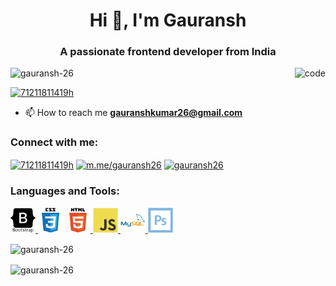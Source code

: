 <h1 align="center">Hi 👋, I'm Gauransh</h1>
<h3 align="center">A passionate frontend developer from India</h3>
<img align="right" alt="code" with=400 src="https://media1.giphy.com/media/qgQUggAC3Pfv687qPC/giphy.gif?cid=ecf05e47gurs7eydg9t72sxt9kqfijthf8hs81gadwhr1tp3&rid=giphy.gif&ct=g">

<p align="left"> <img src="https://komarev.com/ghpvc/?username=gauransh-26&label=Profile%20views&color=0e75b6&style=flat" alt="gauransh-26" /> </p>

<p align="left"> <a href="https://twitter.com/71211811419h" target="blank"><img src="https://img.shields.io/twitter/follow/71211811419h?logo=twitter&style=for-the-badge" alt="71211811419h" /></a> </p>

- 📫 How to reach me **gauranshkumar26@gmail.com**

<h3 align="left">Connect with me:</h3>
<p align="left">
<a href="https://twitter.com/71211811419h" target="blank"><img align="center" src="https://raw.githubusercontent.com/rahuldkjain/github-profile-readme-generator/master/src/images/icons/Social/twitter.svg" alt="71211811419h" height="30" width="40" /></a>
<a href="https://fb.com/m.me/gauransh26" target="blank"><img align="center" src="https://raw.githubusercontent.com/rahuldkjain/github-profile-readme-generator/master/src/images/icons/Social/facebook.svg" alt="m.me/gauransh26" height="30" width="40" /></a>
<a href="https://instagram.com/gauransh26" target="blank"><img align="center" src="https://raw.githubusercontent.com/rahuldkjain/github-profile-readme-generator/master/src/images/icons/Social/instagram.svg" alt="gauransh26" height="30" width="40" /></a>
</p>

<h3 align="left">Languages and Tools:</h3>
<p align="left"> <a href="https://getbootstrap.com" target="_blank" rel="noreferrer"> <img src="https://raw.githubusercontent.com/devicons/devicon/master/icons/bootstrap/bootstrap-plain-wordmark.svg" alt="bootstrap" width="40" height="40"/> </a> <img src="https://raw.githubusercontent.com/devicons/devicon/master/icons/css3/css3-original-wordmark.svg" alt="css3" width="40" height="40"/> </a> <a href="https://www.w3.org/html/" target="_blank" rel="noreferrer"> <img src="https://raw.githubusercontent.com/devicons/devicon/master/icons/html5/html5-original-wordmark.svg" alt="html5" width="40" height="40"/> </a> <a href="https://developer.mozilla.org/en-US/docs/Web/JavaScript" target="_blank" rel="noreferrer"> <img src="https://raw.githubusercontent.com/devicons/devicon/master/icons/javascript/javascript-original.svg" alt="javascript" width="40" height="40"/> </a> <a href="https://www.mysql.com/" target="_blank" rel="noreferrer"> <img src="https://raw.githubusercontent.com/devicons/devicon/master/icons/mysql/mysql-original-wordmark.svg" alt="mysql" width="40" height="40"/> </a> <a href="https://www.photoshop.com/en" target="_blank" rel="noreferrer"> <img src="https://raw.githubusercontent.com/devicons/devicon/master/icons/photoshop/photoshop-line.svg" alt="photoshop" width="40" height="40"/> </a> </p>

<p><img align="center" src="https://github-readme-stats.vercel.app/api/top-langs?username=gauransh-26&show_icons=true&locale=en&layout=compact" alt="gauransh-26" /></p>

<p><img align="center" src="https://github-readme-streak-stats.herokuapp.com/?user=gauransh-26&" alt="gauransh-26" /></p>
